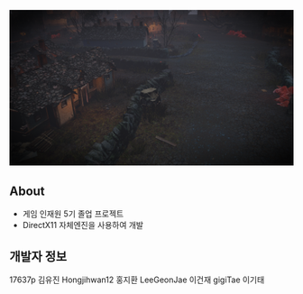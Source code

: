 ![Image.png](https://github.com/17637p/FourQuest/blob/main/image.png)

## About
+ 게임 인재원 5기 졸업 프로젝트
+ DirectX11 자체엔진을 사용하여 개발

## 개발자 정보 
17637p 김유진
Hongjihwan12 홍지환
LeeGeonJae 이건재
gigiTae 이기태



